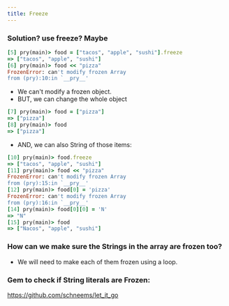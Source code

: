 ```yaml
---
title: Freeze
---
```


### Solution? use freeze? Maybe

```rb
[5] pry(main)> food = ["tacos", "apple", "sushi"].freeze
=> ["tacos", "apple", "sushi"]
[6] pry(main)> food << "pizza"
FrozenError: can't modify frozen Array
from (pry):10:in `__pry__'
```

- We can't modify a frozen object.
- BUT, we can change the whole object 

```rb
[7] pry(main)> food = ["pizza"]
=> ["pizza"]
[8] pry(main)> food
=> ["pizza"]
```

- AND, we can also String of those items:

```rb
[10] pry(main)> food.freeze
=> ["tacos", "apple", "sushi"]
[11] pry(main)> food << "pizza"
FrozenError: can't modify frozen Array
from (pry):15:in `__pry__'
[12] pry(main)> food[0] = 'pizza'
FrozenError: can't modify frozen Array
from (pry):16:in `__pry__'
[14] pry(main)> food[0][0] = 'N'
=> "N"
[15] pry(main)> food
=> ["Nacos", "apple", "sushi"]
```

### How can we make sure the Strings in the array are frozen too?
- We will need to make each of them frozen using a loop.

### Gem to check if String literals are Frozen:
https://github.com/schneems/let_it_go
